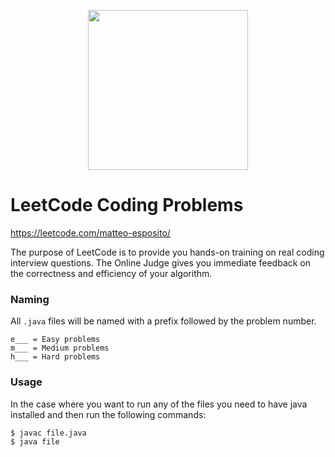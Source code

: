 <p align="center">
  <img src="https://leetcode.com/static/images/LeetCode_logo.png" height="256" width="256">
</p>

# LeetCode Coding Problems

https://leetcode.com/matteo-esposito/

The purpose of LeetCode is to provide you hands-on 
training on real coding interview questions. The 
Online Judge gives you immediate feedback on the 
correctness and efficiency of your algorithm.

### Naming 

All `.java` files will be named with a prefix followed by the problem number. 

```
e___ = Easy problems
m___ = Medium problems
h___ = Hard problems
```

### Usage

In the case where you want to run any of the files you need to have java installed and then run the following commands:

```bash
$ javac file.java
$ java file
```
